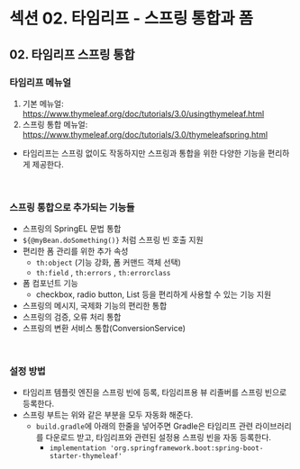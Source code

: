 # 섹션 02. 타임리프 - 스프링 통합과 폼
## 02. 타임리프 스프링 통합
### 타임리프 메뉴얼
1. 기본 메뉴얼: https://www.thymeleaf.org/doc/tutorials/3.0/usingthymeleaf.html
2. 스프링 통합 메뉴얼: https://www.thymeleaf.org/doc/tutorials/3.0/thymeleafspring.html 
- 타임리프는 스프링 없이도 작동하지만 스프링과 통합을 위한 다양한 기능을 편리하게 제공한다.
<br/>

### 스프링 통합으로 추가되는 기능들
- 스프링의 SpringEL 문법 통합
- `${@myBean.doSomething()}` 처럼 스프링 빈 호출 지원
- 편리한 폼 관리를 위한 추가 속성
  - `th:object` (기능 강화, 폼 커맨드 객체 선택)
  - `th:field` , `th:errors` , `th:errorclass`
- 폼 컴포넌트 기능
  - checkbox, radio button, List 등을 편리하게 사용할 수 있는 기능 지원
- 스프링의 메시지, 국제화 기능의 편리한 통합
- 스프링의 검증, 오류 처리 통합
- 스프링의 변환 서비스 통합(ConversionService)  
<br/>

### 설정 방법
- 타임리프 템플릿 엔진을 스프링 빈에 등록, 타임리프용 뷰 리졸버를 스프링 빈으로 등록한다.
- 스프링 부트는 위와 같은 부분을 모두 자동화 해준다.
  - `build.gradle`에 아래의 한줄을 넣어주면 Gradle은 타임리프 관련 라이브러리를 다운로드 받고, 타임리프와 관련된 설정용 스프링 빈을 자동 등록한다.
    - `implementation 'org.springframework.boot:spring-boot-starter-thymeleaf'`